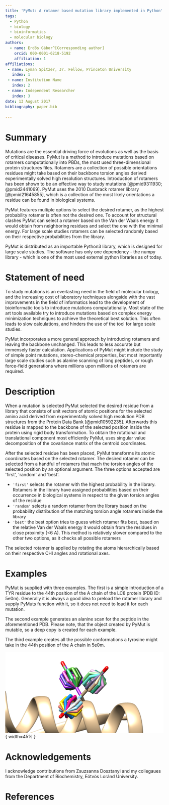 ```yaml
---
title: 'PyMut: A rotamer based mutation library implemented in Python'
tags:
  - Python
  - biology
  - bioinformatics
  - molecular biology
authors:
  - name: Erdős Gábor^[Corresponding author]
    orcid: 000-0001-6218-5192
    affiliation: 1
affiliations:
 - name: Lyman Spitzer, Jr. Fellow, Princeton University
   index: 1
 - name: Institution Name
   index: 2
 - name: Independent Researcher
   index: 3
date: 13 August 2017
bibliography: paper.bib
   
---
```


# Summary

Mutations are the essential driving force of evolutions as well as the basis of critical diseases. PyMut is a method to
introduce mutations based on rotamers computationally into PBDs, the most used three-dimensional protein structures
files. Rotamers are a collection of possible orientations residues might take based on their backbone torsion angles
derived experimentally solved high resolution structures. Introduction of rotamers has been shown to be an effective way
to study mutations [@pmid9311930; @pmid2441069]. PyMut uses the 2010 Dunbrack rotamer library [@pmid21645855], which is
a collection of the most likely orientations a residue can be found in biological systems.

PyMut features multiple options to select the desired rotamer, as the highest probability rotamer is often not the
desired one. To account for structural clashes PyMut can select a rotamer based on the Van der Waals energy it would
obtain from neighboring residues and select the one with the minimal energy. For large scale studies rotamers can be
selected randomly based on their respective probabilities from the library.

PyMut is distributed as an importable Python3 library, which is designed for large scale studies. The software has only
one dependency - the numpy library - which is one of the most used external python libraries as of today.

# Statement of need

To study mutations is an everlasting need in the field of molecular biology, and the increasing cost of laboratory
techniques alongside with the vast improvements in the field of informatics lead to the development of bioinformatic
tools to introduce mutations computationally. Most state of the art tools available try to introduce mutations based on
complex energy minimization techniques to achieve the theoretical best solution. This often leads to slow calculations,
and hinders the use of the tool for large scale studies.

PyMut incorporates a more general approach by introducing rotamers and leaving the backbone unchanged. This leads to
less accurate but immensely faster calculation. Applications of PyMut might include the study of simple point mutations,
stereo-chemical properties, but most importantly large scale studies such as alanine scanning of long peptides, or rough
force-field generations where millions upon millions of rotamers are required.

# Description

When a mutation is selected PyMut selected the desired residue from a library that consists of unit vectors of atomic
positions for the selected amino acid derived from experimentally solved high resolution PDB structures from the Protein
Data Bank [@pmid10592235]. Afterwards this residue is mapped to the backbone of the selected position inside the protein
using rigid body transformation. To obtain the rotational and translational component most efficiently PyMut, uses
singular value decomposition of the covariance matrix of the centroid coordinates.

After the selected residue has been placed, PyMut transforms its atomic coordinates based on the selected rotamer. The
desired rotamer can be selected from a handful of rotamers that mach the torsion angles of the selected position by an
optional argument. The three options accepted are 'first', 'random' and 'best'.

* `'first'` selects the rotamer with the highest probability in the library. Rotamers in the library have assigned
  probabilities based on their occurrence in biological systems in respect to the given torsion angles of the residue
* `'random'` selects a random rotamer from the library based on the probability distribution of the matching torsion
  angle rotamers inside the library
* `'best'` the best option tries to guess which rotamer fits best, based on the relative Van der Waals energy it would
  obtain from the residues in close proximity (<6 A). This method is relatively slower compared to the other two
  options, as it checks all possible rotamers

The selected rotamer is applied by rotating the atoms hierarchically based on their respective CHI angles and rotational
axes.

# Examples

PyMut is supplied with three examples. The first is a simple introduction of a TYR residue to the 44th position of the A
chain of the LC8 protein (PDB ID: 5e0m). Generally it is always a good idea to preload the rotamer library and supply
PyMuts function with it, so it does not need to load it for each mutation.

The second example generates an alanine scan for the peptide in the aforementioned PDB. Please note, that the object
created by PyMut is mutable, so a deep copy is created for each example.

The third example creates all the possible conformations a tyrosine might take in the 44th position of the A chain in
5e0m.

![All possible tyrosine conformations](assets/tyr_rotamers.png){ width=45% }

# Acknowledgements

I acknowledge contributions from Zsuzsanna Dosztanyi and my collegaues from the Department of Biochemistry, Eötvös
Loránd University.

# References

